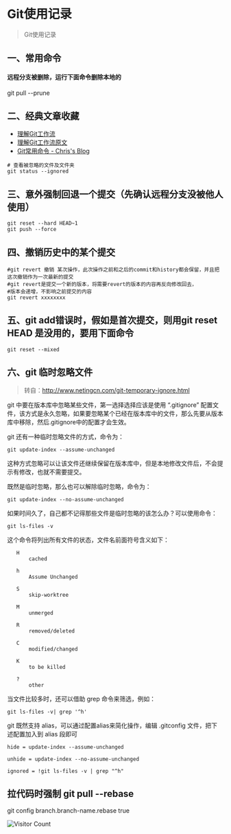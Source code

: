 # Git使用记录
> Git使用记录

## 一、常用命令
#### 远程分支被删除，运行下面命令删除本地的
git pull --prune

## 二、经典文章收藏
- [理解Git工作流](http://www.ituring.com.cn/article/8667)
- [理解Git工作流原文](https://sandofsky.com/blog/git-workflow.html)
- [Git常用命令 - Chris's Blog](http://askcuix.github.io/blog/2013/05/27/the-git-command/)

```
# 查看被忽略的文件及文件夹
git status --ignored
```

## 三、意外强制回退一个提交（先确认远程分支没被他人使用）
```
git reset --hard HEAD~1
git push --force
```

## 四、撤销历史中的某个提交
```
#git revert 撤销 某次操作，此次操作之前和之后的commit和history都会保留，并且把这次撤销作为一次最新的提交
#git revert是提交一个新的版本，将需要revert的版本的内容再反向修改回去，
#版本会递增，不影响之前提交的内容
git revert xxxxxxxx
```

## 五、git add错误时，假如是首次提交，则用git reset HEAD 是没用的，要用下面命令
```
git reset --mixed
```

## 六、git 临时忽略文件

> 转自：http://www.netingcn.com/git-temporary-ignore.html

git 中要在版本库中忽略某些文件，第一选择选择应该是使用 “.gitignore” 配置文件，该方式是永久忽略，如果要忽略某个已经在版本库中的文件，那么先要从版本库中移除，然后.gitignore中的配置才会生效。

git 还有一种临时忽略文件的方式，命令为：

```
git update-index --assume-unchanged
```

这种方式忽略可以让该文件还继续保留在版本库中，但是本地修改文件后，不会提示有修改，也就不需要提交。

既然是临时忽略，那么也可以解除临时忽略，命令为：

```
git update-index --no-assume-unchanged
```

如果时间久了，自己都不记得那些文件是临时忽略的该怎么办？可以使用命令：

```
git ls-files -v
```

这个命令将列出所有文件的状态，文件名前面符号含义如下：

```
   H
       cached

   h
       Assume Unchanged 

   S
       skip-worktree

   M
       unmerged

   R
       removed/deleted

   C
       modified/changed

   K
       to be killed

   ?
       other
```

当文件比较多时，还可以借助 grep 命令来筛选，例如：

```
git ls-files -v| grep '^h'
```

git 既然支持 alias，可以通过配置alias来简化操作，编辑 .gitconfig 文件，把下述配置加入到 alias 段即可

```
hide = update-index --assume-unchanged

unhide = update-index --no-assume-unchanged

ignored = !git ls-files -v | grep "^h"
```

## 拉代码时强制 git pull --rebase

git config branch.branch-name.rebase true

![Visitor Count](https://profile-counter.glitch.me/liuyibao/count.svg)